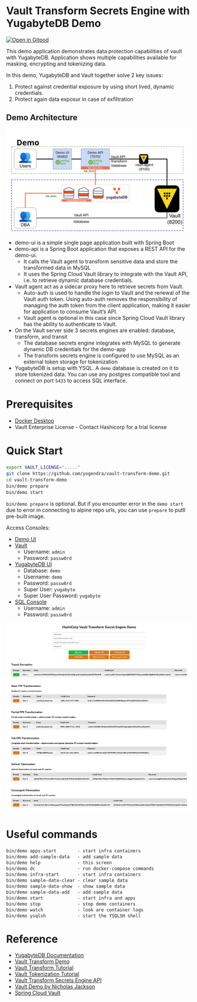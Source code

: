 # Vault Transform Secrets Engine with YugabyteDB Demo

[![Open in Gitpod][logo-gitpod]][gp-launch]

This demo application demonstrates data protection capabilities of vault with YugabyteDB. Application shows multiple capabilities available for masking, encrypting and tokenizing data.

In this demo, YugabyteDB and Vault together solve 2 key issues:
1. Protect against credential exposure by using short lived, dynamic credentials.
2. Protect again data exposur in case of exfiltration

## Demo Architecture

![Demo Architecture](assets/vault_transform_demo_yb.svg)

- demo-ui is a simple single page application built with Spring Boot
- demo-api is a Spring Boot application that exposes a REST API for the demo-ui.
  - It calls the Vault agent to transform sensitive data and store the transformed data in MySQL
  - It uses the Spring Cloud Vault library to integrate with the Vault API, i.e. to retrieve dynamic database credentials.
- Vault agent act as a sidecar proxy here to retrieve secrets from Vault.
  - Auto-auth is used to handle the login to Vault and the renewal of the Vault auth token. Using auto-auth removes the responsibility of managing the auth token from the client application, making it easier for application to consume Vault’s API.
  - Vault agent is optional in this case since Spring Cloud Vault library has the ability to authenticate to Vault.
- On the Vault server side 3 secrets engines are enabled: database, transform, and transit
  - The database secrets engine integrates with MySQL to generate dynamic DB credentials for the demo-app
  - The transform secrets engine is configured to use MySQL as an external token storage for tokenization
- YugabyteDB is setup with YSQL. A `demo` database is created on it to store tokenized data. You can use any postgres compatible tool and connect on port `5433` to access SQL interface.

# Prerequisites
- [Docker Desktop](https://www.docker.com/products/docker-desktop/)
- Vault Enterprise License - Contact Hashicorp for a trial license

# Quick Start

```bash
export VAULT_LICENSE="....."
git clone https://github.com/yogendra/vault-transform-demo.git
cd vault-transform-demo
bin/demo prepare
bin/demo start
```

`bin/demo prepare` is optional. But if you encounter error in the `demo start` due to error in
connecting to alpine repo urls, you can use `prepare` to putll pre-built image.


Access Consoles:
- [Demo UI](http://localhost:8080)
- [Vault](http://localhost:8200)
  - Username: `admin`
  - Password: `passw0rd`
- [YugabyteDB UI](http://localhost:15433)
  - Database: `demo`
  - Username: `demo`
  - Password: `passw0rd`
  - Super User: `yugabyte`
  - Super User Password: `yugabyte`
- [SQL Console](http://localhost:3000)
  - Username: `admin`
  - Password: `passw0rd`

![Demo UI](assets/vault_transform_demo_ui.png)

# Useful commands
```shell
bin/demo apps-start        - start infra containers
bin/demo add-sample-data   - add sample data
bin/demo help              - this screen
bin/demo dc                - run docker-compose commands
bin/demo infra-start       - start infra containers
bin/demo sample-data-clear - clear sample data
bin/demo sample-data-show  - show sample data
bin/demo sample-data-add   - add sample data
bin/demo start             - start infra and apps
bin/demo stop              - stop demo containers
bin/demo watch             - look are container logs
bin/demo ysqlsh            - start the YSQLSH shell
```

# Reference
- [YugabyteDB Documentation](https://docs.yugabyte.com)
- [Vault Transform Demo](https://github.com/tkaburagi/vault-transformation-demo/tree/master)
- [Vault Transform Tutorial](https://developer.hashicorp.com/vault/tutorials/adp/transform)
- [Vault Tokenization Tutorial](https://developer.hashicorp.com/vault/tutorials/adp/tokenization)
- [Vault Transform Secrets Engine API](https://developer.hashicorp.com/vault/api-docs/secret/transform#transform-secrets-engine-api)
- [Vault Demo by Nicholas Jackson](https://github.com/nicholasjackson/demo-vault)
- [Spring Cloud Vault](https://cloud.spring.io/spring-cloud-vault/reference/html/#_quick_start)




[logo-gitpod]: https://gitpod.io/button/open-in-gitpod.svg
[gp-launch]: https://gitpod.io/#https://github.com/yogendra/vault-transform-demo
